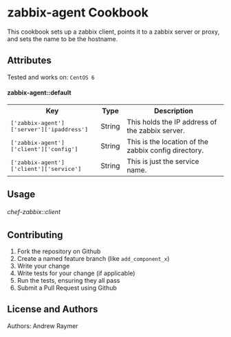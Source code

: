 zabbix-agent Cookbook
=====================
This cookbook sets up a zabbix client, points it to a zabbix server or proxy, 
and sets the name to be the hostname.

Attributes
----------

Tested and works on:
  `CentOS 6`
#### zabbix-agent::default
<table>
  <tr>
    <th>Key</th>
    <th>Type</th>
    <th>Description</th>
  </tr>
  <tr>
    <td><tt>['zabbix-agent']['server']['ipaddress']</tt></td>
    <td>String</td>
    <td>This holds the IP address of the zabbix server.</td>
  </tr>
  <tr>
    <td><tt>['zabbix-agent']['client']['config']</tt></td>
    <td>String</td>
    <td>This is the location of the zabbix config directory.</td>
  </tr>
  <tr>
    <td><tt>['zabbix-agent']['client']['service']</tt></td>
    <td>String</td>
    <td>This is just the service name.</td>
  </tr>
</table>

Usage
------------
###### chef-zabbix::client

Contributing
------------
1. Fork the repository on Github
2. Create a named feature branch (like `add_component_x`)
3. Write your change
4. Write tests for your change (if applicable)
5. Run the tests, ensuring they all pass
6. Submit a Pull Request using Github

License and Authors
-------------------
Authors: Andrew Raymer 
